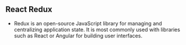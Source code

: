 ## React Redux
- Redux is an open-source JavaScript library for managing and centralizing application state. It is most commonly used with libraries such as React or Angular for building user interfaces.
